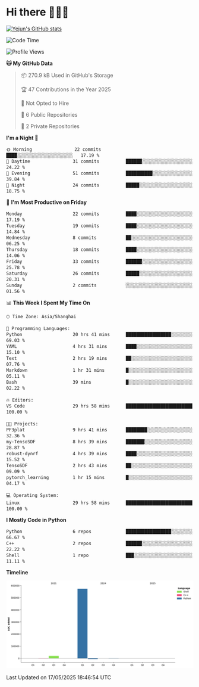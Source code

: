 # Hi there 👋👋👋


<!-- <img height="195px" src="https://github-readme-stats.vercel.app/api?username=yejun688&count_private=true&show_icons=true&hide_rank=true&title_color=0969da&bg_color=ffffff00&text_color=57606a&disable_animations=true"><img height="195px" src="https://github-readme-stats.vercel.app/api/top-langs?username=yejun688&layout=compact&title_color=0969da&bg_color=ffffff00&text_color=57606a"> -->

[![Yejun's GitHub stats](https://github-readme-stats.vercel.app/api?username=yejun688)](https://github.com/yejun688/github-readme-stats)

<!---
yejun688/yejun688 is a ✨ special ✨ repository because its `README.md` (this file) appears on your GitHub profile.
You can click the Preview link to take a look at your changes.
--->

<!--START_SECTION:waka-->
![Code Time](http://img.shields.io/badge/Code%20Time-1%2C180%20hrs%2014%20mins-blue)

![Profile Views](http://img.shields.io/badge/Profile%20Views-21-blue)

**🐱 My GitHub Data** 

> 📦 270.9 kB Used in GitHub's Storage 
 > 
> 🏆 47 Contributions in the Year 2025
 > 
> 🚫 Not Opted to Hire
 > 
> 📜 6 Public Repositories 
 > 
> 🔑 2 Private Repositories 
 > 
**I'm a Night 🦉** 

```text
🌞 Morning                22 commits          ████░░░░░░░░░░░░░░░░░░░░░   17.19 % 
🌆 Daytime                31 commits          ██████░░░░░░░░░░░░░░░░░░░   24.22 % 
🌃 Evening                51 commits          ██████████░░░░░░░░░░░░░░░   39.84 % 
🌙 Night                  24 commits          █████░░░░░░░░░░░░░░░░░░░░   18.75 % 
```
📅 **I'm Most Productive on Friday** 

```text
Monday                   22 commits          ████░░░░░░░░░░░░░░░░░░░░░   17.19 % 
Tuesday                  19 commits          ████░░░░░░░░░░░░░░░░░░░░░   14.84 % 
Wednesday                8 commits           ██░░░░░░░░░░░░░░░░░░░░░░░   06.25 % 
Thursday                 18 commits          ████░░░░░░░░░░░░░░░░░░░░░   14.06 % 
Friday                   33 commits          ██████░░░░░░░░░░░░░░░░░░░   25.78 % 
Saturday                 26 commits          █████░░░░░░░░░░░░░░░░░░░░   20.31 % 
Sunday                   2 commits           ░░░░░░░░░░░░░░░░░░░░░░░░░   01.56 % 
```


📊 **This Week I Spent My Time On** 

```text
🕑︎ Time Zone: Asia/Shanghai

💬 Programming Languages: 
Python                   20 hrs 41 mins      █████████████████░░░░░░░░   69.03 % 
YAML                     4 hrs 31 mins       ████░░░░░░░░░░░░░░░░░░░░░   15.10 % 
Text                     2 hrs 19 mins       ██░░░░░░░░░░░░░░░░░░░░░░░   07.76 % 
Markdown                 1 hr 31 mins        █░░░░░░░░░░░░░░░░░░░░░░░░   05.11 % 
Bash                     39 mins             █░░░░░░░░░░░░░░░░░░░░░░░░   02.22 % 

🔥 Editors: 
VS Code                  29 hrs 58 mins      █████████████████████████   100.00 % 

🐱‍💻 Projects: 
PF3plat                  9 hrs 41 mins       ████████░░░░░░░░░░░░░░░░░   32.36 % 
my-TensoSDF              8 hrs 39 mins       ███████░░░░░░░░░░░░░░░░░░   28.87 % 
robust-dynrf             4 hrs 39 mins       ████░░░░░░░░░░░░░░░░░░░░░   15.52 % 
TensoSDF                 2 hrs 43 mins       ██░░░░░░░░░░░░░░░░░░░░░░░   09.09 % 
pytorch_learning         1 hr 15 mins        █░░░░░░░░░░░░░░░░░░░░░░░░   04.17 % 

💻 Operating System: 
Linux                    29 hrs 58 mins      █████████████████████████   100.00 % 
```

**I Mostly Code in Python** 

```text
Python                   6 repos             █████████████████░░░░░░░░   66.67 % 
C++                      2 repos             ██████░░░░░░░░░░░░░░░░░░░   22.22 % 
Shell                    1 repo              ███░░░░░░░░░░░░░░░░░░░░░░   11.11 % 
```



**Timeline**

![Lines of Code chart](https://raw.githubusercontent.com/yejun688/yejun688/main/assets/bar_graph.png)


 Last Updated on 17/05/2025 18:46:54 UTC
<!--END_SECTION:waka-->
